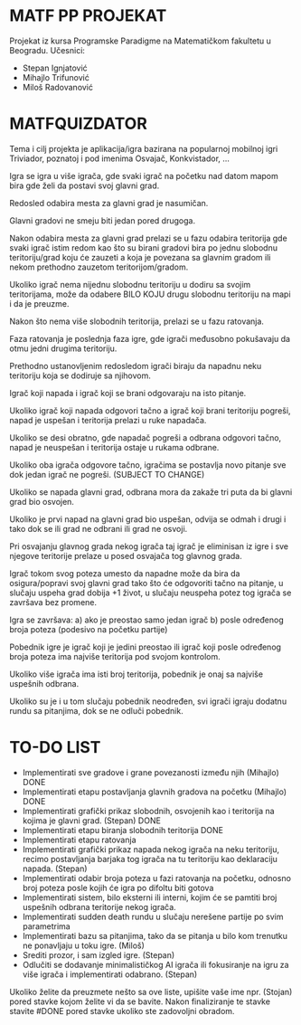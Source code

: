 # MATF PP PROJEKAT

Projekat iz kursa Programske Paradigme na Matematičkom fakultetu u Beogradu.
Učesnici:
* Stepan Ignjatović
* Mihajlo Trifunović
* Miloš Radovanović

# MATFQUIZDATOR

Tema i cilj projekta je aplikacija/igra bazirana na popularnoj mobilnoj igri Triviador, poznatoj i pod imenima Osvajač, Konkvistador, ...

Igra se igra u više igrača, gde svaki igrač na početku nad datom mapom bira gde želi da postavi svoj glavni grad.

Redosled odabira mesta za glavni grad je nasumičan.

Glavni gradovi ne smeju biti jedan pored drugoga.

Nakon odabira mesta za glavni grad prelazi se u fazu odabira teritorija gde svaki igrač istim redom kao što su birani gradovi bira po jednu slobodnu teritoriju/grad koju će zauzeti a koja je povezana sa glavnim gradom ili nekom prethodno zauzetom teritorijom/gradom.

Ukoliko igrač nema nijednu slobodnu teritoriju u dodiru sa svojim teritorijama, može da odabere BILO KOJU drugu slobodnu teritoriju na mapi i da je preuzme.

Nakon što nema više slobodnih teritorija, prelazi se u fazu ratovanja.

Faza ratovanja je poslednja faza igre, gde igrači međusobno pokušavaju da otmu jedni drugima teritoriju.

Prethodno ustanovljenim redosledom igrači biraju da napadnu neku teritoriju koja se dodiruje sa njihovom.

Igrač koji napada i igrač koji se brani odgovaraju na isto pitanje.

Ukoliko igrač koji napada odgovori tačno a igrač koji brani teritoriju pogreši, napad je uspešan i teritorija prelazi u ruke napadača.

Ukoliko se desi obratno, gde napadač pogreši a odbrana odgovori tačno, napad je neuspešan i teritorija ostaje u rukama odbrane.

Ukoliko oba igrača odgovore tačno, igračima se postavlja novo pitanje sve dok jedan igrač ne pogreši. (SUBJECT TO CHANGE)

Ukoliko se napada glavni grad, odbrana mora da zakaže tri puta da bi glavni grad bio osvojen.

Ukoliko je prvi napad na glavni grad bio uspešan, odvija se odmah i drugi i tako dok se ili grad ne odbrani ili grad ne osvoji.

Pri osvajanju glavnog grada nekog igrača taj igrač je eliminisan iz igre i sve njegove teritorije prelaze u posed osvajača tog glavnog grada.

Igrač tokom svog poteza umesto da napadne može da bira da osigura/popravi svoj glavni grad tako što će odgovoriti tačno na pitanje, u slučaju uspeha grad dobija +1 život, u slučaju neuspeha potez tog igrača se završava bez promene.


Igra se završava:
a) ako je preostao samo jedan igrač
b) posle određenog broja poteza (podesivo na početku partije)

Pobednik igre je igrač koji je jedini preostao ili igrač koji posle određenog broja poteza ima najviše teritorija pod svojom kontrolom. 

Ukoliko više igrača ima isti broj teritorija, pobednik je onaj sa najviše uspešnih odbrana.

Ukoliko su je i u tom slučaju pobednik neodređen, svi igrači igraju dodatnu rundu sa pitanjima, dok se ne odluči pobednik.


# TO-DO LIST


* Implementirati sve gradove i grane povezanosti između njih (Mihajlo) DONE
* Implementirati etapu postavljanja glavnih gradova na početku (Mihajlo) DONE
* Implementirati grafički prikaz slobodnih, osvojenih kao i teritorija na kojima je glavni grad. (Stepan) DONE
* Implementirati etapu biranja slobodnih teritorija DONE
* Implementirati etapu ratovanja
* Implementirati grafički prikaz napada nekog igrača na neku teritoriju, recimo postavljanja barjaka tog igrača na tu teritoriju kao deklaraciju napada. (Stepan)
* Implementirati odabir broja poteza u fazi ratovanja na početku, odnosno broj poteza posle kojih će igra po difoltu biti gotova
* Implementirati sistem, bilo eksterni ili interni, kojim će se pamtiti broj uspešnih odbrana teritorije nekog igrača.
* Implementirati sudden death rundu u slučaju nerešene partije po svim parametrima
* Implementirati bazu sa pitanjima, tako da se pitanja u bilo kom trenutku ne ponavljaju u toku igre. (Miloš)
* Srediti prozor, i sam izgled igre. (Stepan)
* Odlučiti se dodavanje minimalističkog AI igrača ili fokusiranje na igru za više igrača i implementirati odabrano. (Stepan)

Ukoliko želite da preuzmete nešto sa ove liste, upišite vaše ime npr. (Stojan) pored stavke kojom želite vi da se bavite. Nakon finaliziranje te stavke stavite #DONE pored stavke ukoliko ste zadovoljni obradom.
